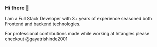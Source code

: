 ### Hi there 👋
I am a Full Stack Developer with 3+ years of experience seasoned both Frontend and backend technologies.

For professional contributions made while working at Intangles please checkout @gayatrishinde2001 
<!--
**gayatrishinde22/gayatrishinde22** is a ✨ _special_ ✨ repository because its `README.md` (this file) appears on your GitHub profile.

Here are some ideas to get you started:

- 🔭 I’m currently working on ...
- 🌱 I’m currently learning ...
- 👯 I’m looking to collaborate on ...
- 🤔 I’m looking for help with ...
- 💬 Ask me about ...
- 📫 How to reach me: ...
- 😄 Pronouns: ...
- ⚡ Fun fact: ...
-->
